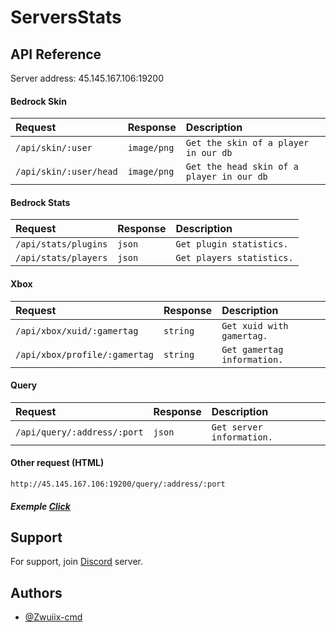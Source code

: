 
# ServersStats

## API Reference

Server address: 45.145.167.106:19200

#### Bedrock Skin
| Request | Response                | Description |
| :-------- | :------- | :---- |
| `/api/skin/:user` | `image/png` | `Get the skin of a player in our db`
| `/api/skin/:user/head` | `image/png` | `Get the head skin of a player in our db`

#### Bedrock Stats
| Request | Response                | Description |
| :-------- | :------- | :---- |
| `/api/stats/plugins` | `json` | `Get plugin statistics.`
| `/api/stats/players` | `json` | `Get players statistics.`

#### Xbox
| Request | Response                | Description |
| :-------- | :------- | :---- |
| `/api/xbox/xuid/:gamertag` | `string` | `Get xuid with gamertag.`
| `/api/xbox/profile/:gamertag` | `string` | `Get gamertag information.`

#### Query
| Request | Response                | Description |
| :-------- | :------- | :---- |
| `/api/query/:address/:port` | `json` | `Get server information.`

#### Other request (HTML)
```http
http://45.145.167.106:19200/query/:address/:port
```

##### Exemple [Click](http://45.145.167.106:19200/query/linesia.eu/19132)
## Support
For support, join [Discord](https://discord.gg/musui) server.


## Authors

- [@Zwuiix-cmd](https://www.github.com/Zwuiix-cmd)
